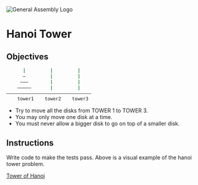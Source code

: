 ![General Assembly Logo](http://i.imgur.com/ke8USTq.png)

# Hanoi Tower

## Objectives

```ruby
      |         |         |
      —         |         |
     ———        |         |
    —————       |         |
———————————————————————————————
    tower1    tower2    tower3
```

- Try to move all the disks from TOWER 1 to TOWER 3.
- You may only move one disk at a time.
- You must never allow a bigger disk to go on top of a smaller disk.

## Instructions

Write code to make the tests pass. Above is a visual example of the hanoi tower problem. 

[Tower of Hanoi](http://en.wikipedia.org/wiki/Tower_of_Hanoi)